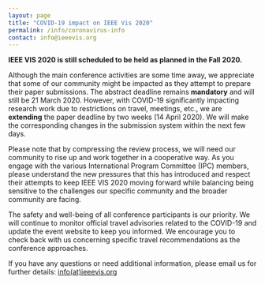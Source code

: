 ```yaml
---
layout: page
title: "COVID-19 impact on IEEE Vis 2020"
permalink: /info/coronavirus-info
contact: info@ieeevis.org
---
```


**IEEE VIS 2020 is still scheduled to be held as planned in the Fall 2020.**

Although the main conference activities are some time away, we appreciate that some of our community might be impacted as they attempt to prepare their paper submissions. The abstract deadline remains **mandatory** and will still be 21 March 2020.  However, with COVID-19 significantly impacting research work due to restrictions on travel, meetings, etc., we are **extending** the paper deadline by two weeks (14 April 2020).  We will make the corresponding changes in the submission system within the next few days. 

Please note that by compressing the review process, we will need our community to rise up and work together in a cooperative way.  As you engage with the various International Program Committee (IPC) members, please understand the new pressures that this has introduced and respect their attempts to keep IEEE VIS 2020 moving forward while balancing being sensitive to the challenges our specific community and the broader community are facing.

The safety and well-being of all conference participants is our priority. We will continue to monitor official travel advisories related to the COVID-19 and update the event website to keep you informed. We encourage you to check back with us concerning specific travel recommendations as the conference approaches.

If you have any questions or need additional information, please email us for further details: [info(at)ieeevis.org](mailto:info@ieeevis.org)
